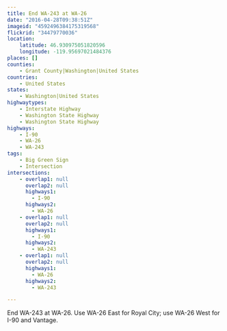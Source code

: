 ```yaml
---
title: End WA-243 at WA-26
date: "2016-04-28T09:38:51Z"
imageid: "4592496384175319568"
flickrid: "34479770036"
location:
    latitude: 46.930975051820596
    longitude: -119.95697021484376
places: []
counties:
    - Grant County|Washington|United States
countries:
    - United States
states:
    - Washington|United States
highwaytypes:
    - Interstate Highway
    - Washington State Highway
    - Washington State Highway
highways:
    - I-90
    - WA-26
    - WA-243
tags:
    - Big Green Sign
    - Intersection
intersections:
    - overlap1: null
      overlap2: null
      highways1:
        - I-90
      highways2:
        - WA-26
    - overlap1: null
      overlap2: null
      highways1:
        - I-90
      highways2:
        - WA-243
    - overlap1: null
      overlap2: null
      highways1:
        - WA-26
      highways2:
        - WA-243

---
```

End WA-243 at WA-26.  Use WA-26 East for Royal City; use WA-26 West for I-90 and Vantage.